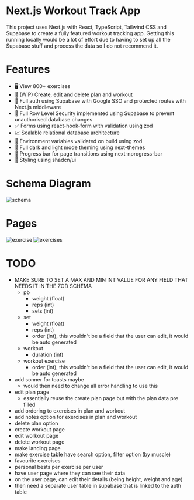 # Next.js Workout Track App

This project uses Next.js with React, TypeScript, Tailwind CSS and Supabase to create a fully featured workout tracking app. Getting this running locally would be a lot of effort due to having to set up all the Supabase stuff and process the data so I do not recommend it.

# Features

- 🖥️ View 800+ exercises
- 📝 (WIP) Create, edit and delete plan and workout
- 🔑 Full auth using Supabase with Google SSO and protected routes with Next.js middleware
- 🔐 Full Row Level Security implemented using Supabase to prevent unauthorised database changes
- ✅ Forms using react-hook-form with validation using zod
- 📈 Scalable relational database architecture
- 📣 Environment variables validated on build using zod
- 🌙 Full dark and light mode theming using next-themes
- 🌌 Progress bar for page transitions using next-nprogress-bar
- 👾 Styling using shadcn/ui

# Schema Diagram

![schema](https://github.com/user-attachments/assets/32ffc229-7a2e-4e29-9b97-43c70ef59587)

# Pages

![exercise](https://github.com/user-attachments/assets/972d639b-24d5-4e54-b580-b4833b9b558d)
![exercises](https://github.com/user-attachments/assets/c91b8e2d-da2c-45de-adc4-1540babfa29d)

# TODO

- MAKE SURE TO SET A MAX AND MIN INT VALUE FOR ANY FIELD THAT NEEDS IT IN THE ZOD SCHEMA
  - pb
    - weight (float)
    - reps (int)
    - sets (int)
  - set
    - weight (float)
    - reps (int)
    - order (int), this wouldn't be a field that the user can edit, it would be auto generated
  - workout
    - duration (int)
  - workout exercise
    - order (int), this wouldn't be a field that the user can edit, it would be auto generated
- add sonner for toasts maybe
  - would then need to change all error handling to use this
- edit plan page
  - essentially reuse the create plan page but with the plan data pre filled
- add ordering to exercises in plan and workout
- add notes option for exercises in plan and workout
- delete plan option
- create workout page
- edit workout page
- delete workout page
- make landing page
- make exercise table have search option, filter option (by muscle)
- favourite exercises
- personal bests per exercise per user
- have user page where they can see their data
- on the user page, can edit their details (being height, weight and age)
- then need a separate user table in supabase that is linked to the auth table
